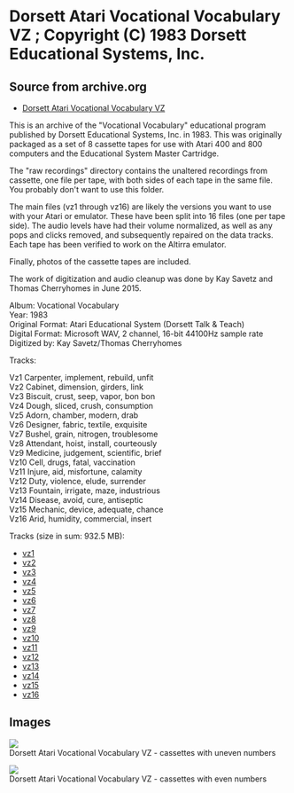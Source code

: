 # Dorsett Atari Vocational Vocabulary VZ ; Copyright (C) 1983 Dorsett Educational Systems, Inc.  
## Source from archive.org  
- [Dorsett Atari Vocational Vocabulary VZ](https://archive.org/details/DorsettAtariVocationalVocabulary)  
  
This is an archive of the "Vocational Vocabulary" educational program published by Dorsett Educational Systems, Inc. in 1983. This was originally packaged as a set of 8 cassette tapes for use with Atari 400 and 800 computers and the Educational System Master Cartridge.  
  
The "raw recordings" directory contains the unaltered recordings from cassette, one file per tape, with both sides of each tape in the same file. You probably don't want to use this folder.  
  
The main files (vz1 through vz16) are likely the versions you want to use with your Atari or emulator. These have been split into 16 files (one per tape side). The audio levels have had their volume normalized, as well as any pops and clicks removed, and subsequently repaired on the data tracks. Each tape has been verified to work on the Altirra emulator.  
  
Finally, photos of the cassette tapes are included.  
  
The work of digitization and audio cleanup was done by Kay Savetz and Thomas Cherryhomes in June 2015.  
  
Album: Vocational Vocabulary  
Year: 1983  
Original Format: Atari Educational System (Dorsett Talk & Teach)  
Digital Format: Microsoft WAV, 2 channel, 16-bit 44100Hz sample rate  
Digitized by: Kay Savetz/Thomas Cherryhomes  
  
Tracks:  
  
Vz1	Carpenter, implement, rebuild, unfit  
Vz2	Cabinet, dimension, girders, link  
Vz3	Biscuit, crust, seep, vapor, bon bon  
Vz4	Dough, sliced, crush, consumption  
Vz5	Adorn, chamber, modern, drab  
Vz6	Designer, fabric, textile, exquisite  
Vz7	Bushel, grain, nitrogen, troublesome  
Vz8	Attendant, hoist, install, courteously  
Vz9	Medicine, judgement, scientific, brief  
Vz10	Cell, drugs, fatal, vaccination  
Vz11	Injure, aid, misfortune, calamity  
Vz12	Duty, violence, elude, surrender  
Vz13	Fountain, irrigate, maze, industrious  
Vz14	Disease, avoid, cure, antiseptic  
Vz15	Mechanic, device, adequate, chance  
Vz16	Arid, humidity, commercial, insert  
  
Tracks (size in sum: 932.5 MB):  
  
- [vz1](http://data.atariwiki.org/FLAC/Vocational_Vocabulary/vz1.flac)  
- [vz2](http://data.atariwiki.org/FLAC/Vocational_Vocabulary/vz2.flac)  
- [vz3](http://data.atariwiki.org/FLAC/Vocational_Vocabulary/vz3.flac)  
- [vz4](http://data.atariwiki.org/FLAC/Vocational_Vocabulary/vz4.flac)  
- [vz5](http://data.atariwiki.org/FLAC/Vocational_Vocabulary/vz5.flac)  
- [vz6](http://data.atariwiki.org/FLAC/Vocational_Vocabulary/vz6.flac)  
- [vz7](http://data.atariwiki.org/FLAC/Vocational_Vocabulary/vz7.flac)  
- [vz8](http://data.atariwiki.org/FLAC/Vocational_Vocabulary/vz8.flac)  
- [vz9](http://data.atariwiki.org/FLAC/Vocational_Vocabulary/vz9.flac)  
- [vz10](http://data.atariwiki.org/FLAC/Vocational_Vocabulary/vz10.flac)  
- [vz11](http://data.atariwiki.org/FLAC/Vocational_Vocabulary/vz11.flac)  
- [vz12](http://data.atariwiki.org/FLAC/Vocational_Vocabulary/vz12.flac)  
- [vz13](http://data.atariwiki.org/FLAC/Vocational_Vocabulary/vz13.flac)  
- [vz14](http://data.atariwiki.org/FLAC/Vocational_Vocabulary/vz14.flac)  
- [vz15](http://data.atariwiki.org/FLAC/Vocational_Vocabulary/vz15.flac)  
- [vz16](http://data.atariwiki.org/FLAC/Vocational_Vocabulary/vz16.flac)  
## Images  
![](attachments/vzA_.jpg)  
Dorsett Atari Vocational Vocabulary VZ - cassettes with uneven numbers  
  
![](attachments/vzB_.jpg)  
Dorsett Atari Vocational Vocabulary VZ - cassettes with even numbers  
